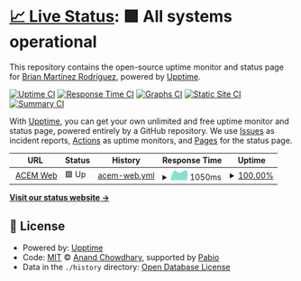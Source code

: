 # [📈 Live Status](https://upptime.brianmartinez.dev): <!--live status--> **🟩 All systems operational**

This repository contains the open-source uptime monitor and status page for [Brian Martínez Rodríguez](https://brianmartinez.dev), powered by [Upptime](https://github.com/upptime/upptime).

[![Uptime CI](https://github.com/brianmrdev/upptime/workflows/Uptime%20CI/badge.svg)](https://github.com/brianmrdev/upptime/actions?query=workflow%3A%22Uptime+CI%22)
[![Response Time CI](https://github.com/brianmrdev/upptime/workflows/Response%20Time%20CI/badge.svg)](https://github.com/brianmrdev/upptime/actions?query=workflow%3A%22Response+Time+CI%22)
[![Graphs CI](https://github.com/brianmrdev/upptime/workflows/Graphs%20CI/badge.svg)](https://github.com/brianmrdev/upptime/actions?query=workflow%3A%22Graphs+CI%22)
[![Static Site CI](https://github.com/brianmrdev/upptime/workflows/Static%20Site%20CI/badge.svg)](https://github.com/brianmrdev/upptime/actions?query=workflow%3A%22Static+Site+CI%22)
[![Summary CI](https://github.com/brianmrdev/upptime/workflows/Summary%20CI/badge.svg)](https://github.com/brianmrdev/upptime/actions?query=workflow%3A%22Summary+CI%22)

With [Upptime](https://upptime.js.org), you can get your own unlimited and free uptime monitor and status page, powered entirely by a GitHub repository. We use [Issues](https://github.com/brianmrdev/upptime/issues) as incident reports, [Actions](https://github.com/brianmrdev/upptime/actions) as uptime monitors, and [Pages](https://upptime.brianmartinez.dev) for the status page.

<!--start: status pages-->
<!-- This summary is generated by Upptime (https://github.com/upptime/upptime) -->
<!-- Do not edit this manually, your changes will be overwritten -->
<!-- prettier-ignore -->
| URL | Status | History | Response Time | Uptime |
| --- | ------ | ------- | ------------- | ------ |
| <img alt="" src="https://icons.duckduckgo.com/ip3/www.acem.life.ico" height="13"> [ACEM Web](https://www.acem.life) | 🟩 Up | [acem-web.yml](https://github.com/brianmrdev/upptime/commits/HEAD/history/acem-web.yml) | <details><summary><img alt="Response time graph" src="./graphs/acem-web/response-time-week.png" height="20"> 1050ms</summary><br><a href="https://upptime.brianmartinez.dev/history/acem-web"><img alt="Response time 1003" src="https://img.shields.io/endpoint?url=https%3A%2F%2Fraw.githubusercontent.com%2Fbrianmrdev%2Fupptime%2FHEAD%2Fapi%2Facem-web%2Fresponse-time.json"></a><br><a href="https://upptime.brianmartinez.dev/history/acem-web"><img alt="24-hour response time 1102" src="https://img.shields.io/endpoint?url=https%3A%2F%2Fraw.githubusercontent.com%2Fbrianmrdev%2Fupptime%2FHEAD%2Fapi%2Facem-web%2Fresponse-time-day.json"></a><br><a href="https://upptime.brianmartinez.dev/history/acem-web"><img alt="7-day response time 1050" src="https://img.shields.io/endpoint?url=https%3A%2F%2Fraw.githubusercontent.com%2Fbrianmrdev%2Fupptime%2FHEAD%2Fapi%2Facem-web%2Fresponse-time-week.json"></a><br><a href="https://upptime.brianmartinez.dev/history/acem-web"><img alt="30-day response time 1016" src="https://img.shields.io/endpoint?url=https%3A%2F%2Fraw.githubusercontent.com%2Fbrianmrdev%2Fupptime%2FHEAD%2Fapi%2Facem-web%2Fresponse-time-month.json"></a><br><a href="https://upptime.brianmartinez.dev/history/acem-web"><img alt="1-year response time 1003" src="https://img.shields.io/endpoint?url=https%3A%2F%2Fraw.githubusercontent.com%2Fbrianmrdev%2Fupptime%2FHEAD%2Fapi%2Facem-web%2Fresponse-time-year.json"></a></details> | <details><summary><a href="https://upptime.brianmartinez.dev/history/acem-web">100.00%</a></summary><a href="https://upptime.brianmartinez.dev/history/acem-web"><img alt="All-time uptime 100.00%" src="https://img.shields.io/endpoint?url=https%3A%2F%2Fraw.githubusercontent.com%2Fbrianmrdev%2Fupptime%2FHEAD%2Fapi%2Facem-web%2Fuptime.json"></a><br><a href="https://upptime.brianmartinez.dev/history/acem-web"><img alt="24-hour uptime 100.00%" src="https://img.shields.io/endpoint?url=https%3A%2F%2Fraw.githubusercontent.com%2Fbrianmrdev%2Fupptime%2FHEAD%2Fapi%2Facem-web%2Fuptime-day.json"></a><br><a href="https://upptime.brianmartinez.dev/history/acem-web"><img alt="7-day uptime 100.00%" src="https://img.shields.io/endpoint?url=https%3A%2F%2Fraw.githubusercontent.com%2Fbrianmrdev%2Fupptime%2FHEAD%2Fapi%2Facem-web%2Fuptime-week.json"></a><br><a href="https://upptime.brianmartinez.dev/history/acem-web"><img alt="30-day uptime 100.00%" src="https://img.shields.io/endpoint?url=https%3A%2F%2Fraw.githubusercontent.com%2Fbrianmrdev%2Fupptime%2FHEAD%2Fapi%2Facem-web%2Fuptime-month.json"></a><br><a href="https://upptime.brianmartinez.dev/history/acem-web"><img alt="1-year uptime 100.00%" src="https://img.shields.io/endpoint?url=https%3A%2F%2Fraw.githubusercontent.com%2Fbrianmrdev%2Fupptime%2FHEAD%2Fapi%2Facem-web%2Fuptime-year.json"></a></details>

<!--end: status pages-->

[**Visit our status website →**](https://upptime.brianmartinez.dev)

## 📄 License

- Powered by: [Upptime](https://github.com/upptime/upptime)
- Code: [MIT](./LICENSE) © [Anand Chowdhary](https://anandchowdhary.com), supported by [Pabio](https://pabio.com)
- Data in the `./history` directory: [Open Database License](https://opendatacommons.org/licenses/odbl/1-0/)
